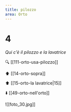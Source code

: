 ```yaml
---
title: pilozzo
area: Orto
---
```

# 4
_Qui c'è il pilozzo e la lavatrice_

🔍 [[111-orto-usa-pilozzo]]

⬆︎ [[14-orto-sopra]]

⬆︎ [[15-orto-la lavatrice|15]]

⬇️ [[49-orto-nell'orto]]

![[foto_30.jpg]]
